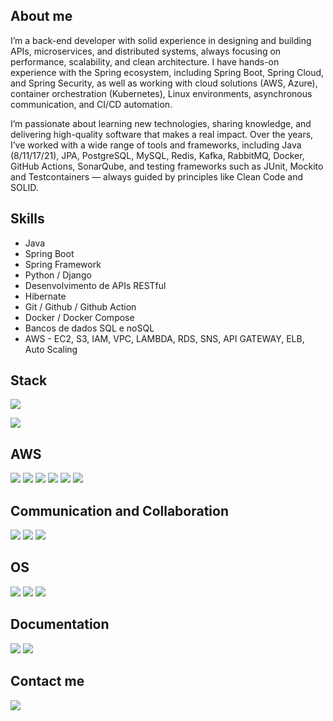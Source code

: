 ## About me

I’m a back-end developer with solid experience in designing and building APIs, microservices, and distributed systems, always focusing on performance, scalability, and clean architecture. I have hands-on experience with the Spring ecosystem, including Spring Boot, Spring Cloud, and Spring Security, as well as working with cloud solutions (AWS, Azure), container orchestration (Kubernetes), Linux environments, asynchronous communication, and CI/CD automation.

I’m passionate about learning new technologies, sharing knowledge, and delivering high-quality software that makes a real impact. Over the years, I’ve worked with a wide range of tools and frameworks, including Java (8/11/17/21), JPA, PostgreSQL, MySQL, Redis, Kafka, RabbitMQ, Docker, GitHub Actions, SonarQube, and testing frameworks such as JUnit, Mockito and Testcontainers — always guided by principles like Clean Code and SOLID.

## Skills

- Java
- Spring Boot
- Spring Framework
- Python / Django
- Desenvolvimento de APIs RESTful
- Hibernate
- Git / Github / Github Action
- Docker / Docker Compose
- Bancos de dados SQL e noSQL
- AWS - EC2, S3, IAM, VPC, LAMBDA, RDS, SNS, API GATEWAY, ELB, Auto Scaling

## Stack
<p>
  <a href="https://skillicons.dev">
    <img src="https://skillicons.dev/icons?i=java,spring,hibernate,mysql,postgres,docker,rabbitmq,python,django,mongodb" />
  </a>
</p>
<p>
  <a href="https://skillicons.dev">
    <img src="https://skillicons.dev/icons?i=aws,git,github,githubactions" />
  </a>
</p>

## AWS
<p>
  <img src="https://img.shields.io/badge/Amazon%20EC2-FF9900.svg?style=for-the-badge&logo=Amazon-EC2&logoColor=white" />
  <img src="https://img.shields.io/badge/AWS%20Lambda-FF9900.svg?style=for-the-badge&logo=AWS-Lambda&logoColor=white" />
  <img src="https://img.shields.io/badge/Amazon%20S3-569A31.svg?style=for-the-badge&logo=Amazon-S3&logoColor=white" />
  <img src="https://img.shields.io/badge/Amazon%20API%20Gateway-FF4F8B.svg?style=for-the-badge&logo=Amazon-API-Gateway&logoColor=white" />
  <img src="https://img.shields.io/badge/Amazon%20Identity%20Access%20Management-DD344C.svg?style=for-the-badge&logo=Amazon-Identity-Access-Management&logoColor=white" />
  <img src="https://img.shields.io/badge/AWS%20Elastic%20Load%20Balancing-8C4FFF.svg?style=for-the-badge&logo=AWS-Elastic-Load-Balancing&logoColor=white" />
</p>

## Communication and Collaboration
<p>
  <img src="https://img.shields.io/badge/Jira-0052CC.svg?style=for-the-badge&logo=Jira&logoColor=white" />  
  <img src="https://img.shields.io/badge/Slack-4A154B.svg?style=for-the-badge&logo=Slack&logoColor=white" />
  <img src="https://img.shields.io/badge/Discord-5865F2.svg?style=for-the-badge&logo=Discord&logoColor=white" />
</p>


## OS
<p>
  <img src="https://img.shields.io/badge/Linux-FCC624.svg?style=for-the-badge&logo=Linux&logoColor=black" />
  <img src="https://img.shields.io/badge/macOS-000000.svg?style=for-the-badge&logo=macOS&logoColor=white" />
  <img src="https://img.shields.io/badge/Windows-0078D4.svg?style=for-the-badge&logo=Windows&logoColor=white" />
</p>

## Documentation
<p>
  <img src="https://img.shields.io/badge/Confluence-172B4D.svg?style=for-the-badge&logo=Confluence&logoColor=white" />
  <img src="https://img.shields.io/badge/Markdown-000000.svg?style=for-the-badge&logo=Markdown&logoColor=white" />
</p>

## Contact me

<p>
  <p>
    <a href="https://www.linkedin.com/in/francisco-souza-lima/">
      <img src="https://skillicons.dev/icons?i=linkedin" />
    </a>
  </p>
</p>
